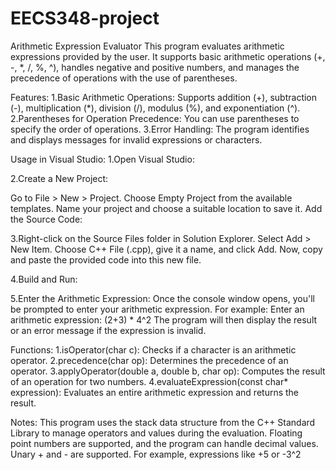 # EECS348-project


Arithmetic Expression Evaluator
This program evaluates arithmetic expressions provided by the user. It supports basic arithmetic operations (+, -, *, /, %, ^), handles negative and positive numbers, and manages the precedence of operations with the use of parentheses.

Features:
1.Basic Arithmetic Operations: Supports addition (+), subtraction (-), multiplication (*), division (/), modulus (%), and exponentiation (^).
2.Parentheses for Operation Precedence: You can use parentheses to specify the order of operations.
3.Error Handling: The program identifies and displays messages for invalid expressions or characters.

Usage in Visual Studio:
1.Open Visual Studio:

2.Create a New Project:

Go to File > New > Project.
Choose Empty Project from the available templates.
Name your project and choose a suitable location to save it.
Add the Source Code:

3.Right-click on the Source Files folder in Solution Explorer.
Select Add > New Item.
Choose C++ File (.cpp), give it a name, and click Add.
Now, copy and paste the provided code into this new file.

4.Build and Run:

5.Enter the Arithmetic Expression:
Once the console window opens, you'll be prompted to enter your arithmetic expression. For example:
Enter an arithmetic expression: (2+3) * 4^2
The program will then display the result or an error message if the expression is invalid.

Functions:
1.isOperator(char c): Checks if a character is an arithmetic operator.
2.precedence(char op): Determines the precedence of an operator.
3.applyOperator(double a, double b, char op): Computes the result of an operation for two numbers.
4.evaluateExpression(const char* expression): Evaluates an entire arithmetic expression and returns the result.


Notes:
This program uses the stack data structure from the C++ Standard Library to manage operators and values during the evaluation.
Floating point numbers are supported, and the program can handle decimal values.
Unary + and - are supported. For example, expressions like +5 or -3^2
